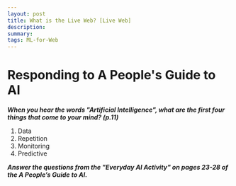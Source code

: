 ```yaml
---
layout: post
title: What is the Live Web? [Live Web]
description: 
summary: 
tags: ML-for-Web
---
```


<h1> Responding to A People's Guide to AI</h1>

 ***When you hear the words "Artificial Intelligence", what are the first four things that come to your mind? (p.11)***
 1. Data
 2. Repetition
 3. Monitoring
 4. Predictive
 
 
 ***Answer the questions from the "Everyday AI Activity" on pages 23-28 of the A People’s Guide to AI.***
